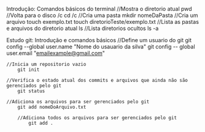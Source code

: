 Introdução: Comandos básicos do terminal
	//Mostra o diretorio atual
		pwd
	//Volta para o disco /c
		cd /c
	//Cria uma pasta
		mkdir nomeDaPasta
	//Cria um arquivo
		touch exemplo.txt
		touch diretorioTeste/exemplo.txt
	//Lista as pastas e arquivos do diretorio atual
		ls
	//Lista diretorios ocultos
		ls -a

Estudo git: Introdução e comandos básicos
	//Define um usuario do git
		git config --global user.name "Nome do usauario da silva"
		git config -- global user.email "emailexample@gmail.com"
	
	//Inicia um repositorio vazio
		git init

	//Verifica o estado atual dos commits e arquivos que ainda não são gerenciados pelo git
		git status
	
	//Adiciona os arquivos para ser gerenciados pelo git
		git add nomeDoArquivo.txt
		
		//Adiciona todos os arquivos para ser gerenciados pelo git
			git add . 



